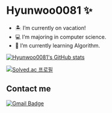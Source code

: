 
# Hyunwoo0081 ✨

-  🏝 I’m currently on vacation!
- 💻 I’m majoring in computer science.
- 🌱 I’m currently learning Algorithm.




[![Hyunwoo0081's GitHub stats](https://github-readme-stats.vercel.app/api?username=hyunwoo0081)](https://github.com/hyunwoo0081)

[![Solved.ac
프로필](http://mazassumnida.wtf/api/v2/generate_badge?boj=hyunwoo0081)](https://solved.ac/hyunwoo0081)

## Contact me

[![Gmail Badge](https://img.shields.io/badge/Gmail-D14836?style=flat&logo=Gmail&logoColor=white)](mailto:hyunwoo0081@gmail.com)

<!--img align='right' src="http://mazassumnida.wtf/api/v2/generate_badge?boj=hyunwoo0081"!-->
